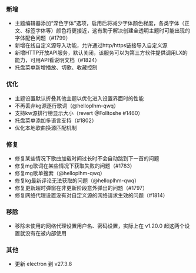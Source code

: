 ### 新增

- 主题编辑器添加“深色字体”选项，启用后将减少字体颜色梯度，各类字体（正文、标签字体等）颜色将更接近，这有助于解决创建全透明主题时可能出现的字体配色问题（#1799）
- 新增在线自定义源导入功能，允许通过http/https链接导入自定义源
- 新增HTTP开放API服务，默认关闭，该服务可以为第三方软件提供调用LX的能力，可用API看说明文档（#1824）
- 托盘菜单新增播放、切歌、收藏控制

### 优化

- 主题设置默认折叠其他主题以优化进入设置界面时的性能
- 不再丢弃kg源逐行歌词（@helloplhm-qwq）
- 支持kw源排行榜显示大小（revert @Folltoshe #1460）
- 托盘菜单添加多语言支持（#1802）
- 优化本地歌曲换源匹配机制

### 修复

- 修复某些情况下歌曲加载时间过长时不会自动跳到下一首的问题
- 修复mg歌词在某些情况下获取失败的问题（#1783）
- 修复mg歌单搜索（@helloplhm-qwq）
- 修复kg最新评论无法获取的问题（@helloplhm-qwq）
- 修复更新超时弹窗在非更新阶段意外弹出的问题（#1797）
- 修复网络代理设置没有对自定义源的网络请求生效的问题（#1814）

### 移除

- 移除未使用的网络代理设置用户名、密码设置，实际上在 v1.20.0 起这两个设置就没有在被内部使用

### 其他

- 更新 electron 到 v27.3.8
